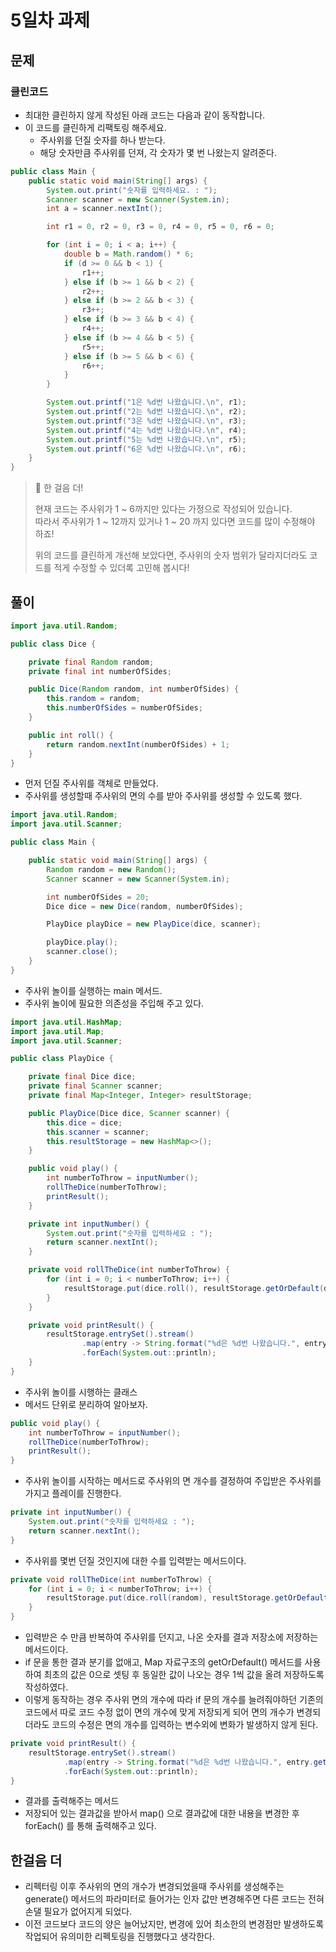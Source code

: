 # 5일차 과제

## 문제

### 클린코드

- 최대한 클린하지 않게 작성된 아래 코드는 다음과 같이 동작합니다.
- 이 코드를 클린하게 리팩토링 해주세요.
  - 주사위를 던질 숫자를 하나 받는다.
  - 해당 숫자만큼 주사위를 던져, 각 숫자가 몇 번 나왔는지 알려준다.

```java
public class Main {
    public static void main(String[] args) {
        System.out.print("숫자를 입력하세요. : ");
        Scanner scanner = new Scanner(System.in);
        int a = scanner.nextInt();

        int r1 = 0, r2 = 0, r3 = 0, r4 = 0, r5 = 0, r6 = 0;

        for (int i = 0; i < a; i++) {
            double b = Math.random() * 6;
            if (d >= 0 && b < 1) {
                r1++;
            } else if (b >= 1 && b < 2) {
                r2++;
            } else if (b >= 2 && b < 3) {
                r3++;
            } else if (b >= 3 && b < 4) {
                r4++;
            } else if (b >= 4 && b < 5) {
                r5++;
            } else if (b >= 5 && b < 6) {
                r6++;
            }
        }

        System.out.printf("1은 %d번 나왔습니다.\n", r1);
        System.out.printf("2는 %d번 나왔습니다.\n", r2);
        System.out.printf("3은 %d번 나왔습니다.\n", r3);
        System.out.printf("4는 %d번 나왔습니다.\n", r4);
        System.out.printf("5는 %d번 나왔습니다.\n", r5);
        System.out.printf("6은 %d번 나왔습니다.\n", r6);
    }
}
```

> 📌 한 걸음 더!
>
> 현재 코드는 주사위가 1 ~ 6까지만 있다는 가정으로 작성되어 있습니다.<br>
> 따라서 주사위가 1 ~ 12까지 있거나 1 ~ 20 까지 있다면 코드를 많이 수정해야 하죠!
>
> 위의 코드를 클린하게 개선해 보았다면, 주사위의 숫자 범위가 달라지더라도 코드를 적게 수정할 수 있더록 고민해 봅시다!

## 풀이

```java
import java.util.Random;

public class Dice {

    private final Random random;
    private final int numberOfSides;

    public Dice(Random random, int numberOfSides) {
        this.random = random;
        this.numberOfSides = numberOfSides;
    }

    public int roll() {
        return random.nextInt(numberOfSides) + 1;
    }
}
```

- 먼저 던질 주사위를 객체로 만들었다.
- 주사위를 생성할때 주사위의 면의 수를 받아 주사위를 생성할 수 있도록 했다.

```java
import java.util.Random;
import java.util.Scanner;

public class Main {

    public static void main(String[] args) {
        Random random = new Random();
        Scanner scanner = new Scanner(System.in);

        int numberOfSides = 20;
        Dice dice = new Dice(random, numberOfSides);

        PlayDice playDice = new PlayDice(dice, scanner);

        playDice.play();
        scanner.close();
    }
}
```

- 주사위 놀이를 실행하는 main 메서드.
- 주사위 놀이에 필요한 의존성을 주입해 주고 있다.

```java
import java.util.HashMap;
import java.util.Map;
import java.util.Scanner;

public class PlayDice {

    private final Dice dice;
    private final Scanner scanner;
    private final Map<Integer, Integer> resultStorage;

    public PlayDice(Dice dice, Scanner scanner) {
        this.dice = dice;
        this.scanner = scanner;
        this.resultStorage = new HashMap<>();
    }

    public void play() {
        int numberToThrow = inputNumber();
        rollTheDice(numberToThrow);
        printResult();
    }

    private int inputNumber() {
        System.out.print("숫자를 입력하세요 : ");
        return scanner.nextInt();
    }

    private void rollTheDice(int numberToThrow) {
        for (int i = 0; i < numberToThrow; i++) {
            resultStorage.put(dice.roll(), resultStorage.getOrDefault(dice.roll(), 0) + 1);
        }
    }

    private void printResult() {
        resultStorage.entrySet().stream()
                .map(entry -> String.format("%d은 %d번 나왔습니다.", entry.getKey(), entry.getValue()))
                .forEach(System.out::println);
    }
}
```

- 주사위 놀이를 시행하는 클래스
- 메서드 단위로 분리하여 알아보자.

```java
public void play() {
    int numberToThrow = inputNumber();
    rollTheDice(numberToThrow);
    printResult();
}
```

- 주사위 놀이를 시작하는 메서드로 주사위의 면 개수를 결정하여 주입받은 주사위를 가지고 플레이를 진행한다.

```java
private int inputNumber() {
    System.out.print("숫자를 입력하세요 : ");
    return scanner.nextInt();
}
```

- 주사위를 몇번 던질 것인지에 대한 수를 입력받는 메서드이다.

```java
private void rollTheDice(int numberToThrow) {
    for (int i = 0; i < numberToThrow; i++) {
        resultStorage.put(dice.roll(random), resultStorage.getOrDefault(dice.roll(random), 0) + 1);
    }
}
```

- 입력받은 수 만큼 반복하여 주사위를 던지고, 나온 숫자를 결과 저장소에 저장하는 메서드이다.
- if 문을 통한 결과 분기를 없애고, Map 자료구조의 getOrDefault() 메서드를 사용하여 최초의 값은 0으로 셋팅 후 동일한 값이 나오는 경우 1씩 값을 올려 저장하도록 작성하였다.
- 이렇게 동작하는 경우 주사위 면의 개수에 따라 if 문의 개수를 늘려줘야하던 기존의 코드에서 따로 코드 수정 없이 면의 개수에 맞게 저장되게 되어 면의 개수가 변경되더라도 코드의 수정은 면의 개수를 입력하는 변수외에 변화가 발생하지 않게 된다.

```java
private void printResult() {
    resultStorage.entrySet().stream()
            .map(entry -> String.format("%d은 %d번 나왔습니다.", entry.getKey(), entry.getValue()))
            .forEach(System.out::println);
}
```

- 결과를 출력해주는 메서드
- 저장되어 있는 결과값을 받아서 map() 으로 결과값에 대한 내용을 변경한 후 forEach() 를 통해 출력해주고 있다.

## 한걸음 더
- 리펙터링 이후 주사위의 면의 개수가 변경되었을때 주사위를 생성해주는 generate() 메서드의 파라미터로 들어가는 인자 값만 변경해주면 다른 코드는 전혀 손댈 필요가 없어지게 되었다.
- 이전 코드보다 코드의 양은 늘어났지만, 변경에 있어 최소한의 변경점만 발생하도록 작업되어 유의미한 리펙토링을 진행했다고 생각한다.
